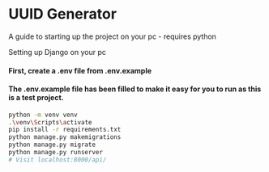 # UUID Generator

A guide to starting up the project on your pc - requires python

Setting up Django on your pc

#### First, create a .env file from .env.example
#### The .env.example file has been filled to make it easy for you to run as this is a test project.

```bash
python -m venv venv
.\venv\Scripts\activate
pip install -r requirements.txt
python manage.py makemigrations
python manage.py migrate
python manage.py runserver
# Visit localhost:8000/api/
```